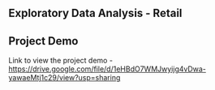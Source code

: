 ## Exploratory Data Analysis - Retail 

## Project Demo
Link to view the project demo - https://drive.google.com/file/d/1eHBdO7WMJwyijg4vDwa-yawaeMtj1c29/view?usp=sharing
